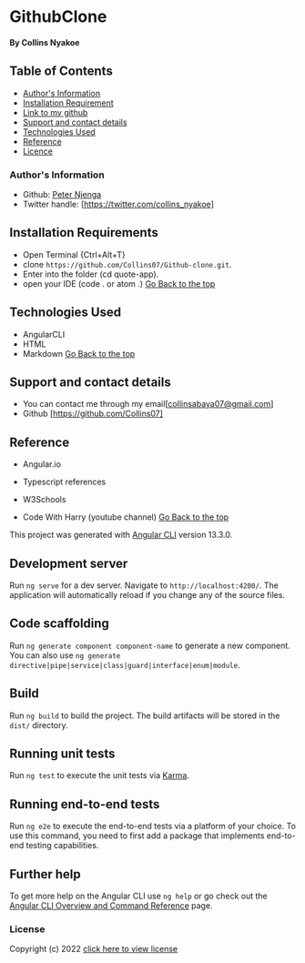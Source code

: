 # GithubClone

#### By **Collins Nyakoe**

## Table of Contents
+ [Author's Information](#author's-information)
+ [Installation Requirement](#Installation)
+ [Link to my github](#link-to-my-github)
+ [Support and contact details](#support-and-contact-details)
+ [Technologies Used](#technologies-used)
+ [Reference](#reference)
+ [Licence](#licence)



### Author's Information
* Github: [Peter Njenga](https://github.com/Collins07)
* Twitter handle: [https://twitter.com/collins_nyakoe]

## Installation Requirements
* Open Terminal {Ctrl+Alt+T}
* clone ```https://github.com/Collins07/Github-clone.git```.
* Enter into the folder (cd quote-app).
* open your IDE (code . or atom .) 
[Go Back to the top](##-Table-of-Contents)

## Technologies Used
* AngularCLI
* HTML
* Markdown
[Go Back to the top](##-Table-of-Contents)

## Support and contact details

* You can contact me through my email[collinsabaya07@gmail.com]
* Github [https://github.com/Collins07]

## Reference
* Angular.io

* Typescript references

* W3Schools

* Code With Harry (youtube channel)
[Go Back to the top](##-Table-of-Contents)


This project was generated with [Angular CLI](https://github.com/angular/angular-cli) version 13.3.0.

## Development server

Run `ng serve` for a dev server. Navigate to `http://localhost:4200/`. The application will automatically reload if you change any of the source files.

## Code scaffolding

Run `ng generate component component-name` to generate a new component. You can also use `ng generate directive|pipe|service|class|guard|interface|enum|module`.

## Build

Run `ng build` to build the project. The build artifacts will be stored in the `dist/` directory.

## Running unit tests

Run `ng test` to execute the unit tests via [Karma](https://karma-runner.github.io).

## Running end-to-end tests

Run `ng e2e` to execute the end-to-end tests via a platform of your choice. To use this command, you need to first add a package that implements end-to-end testing capabilities.

## Further help

To get more help on the Angular CLI use `ng help` or go check out the [Angular CLI Overview and Command Reference](https://angular.io/cli) page.
### License

Copyright (c) 2022 [click here to view license](LICENSE)
